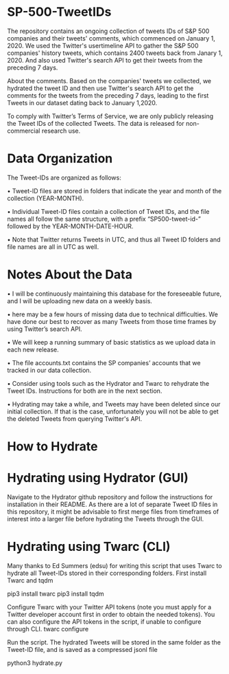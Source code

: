 # SP-500-TweetIDs
The repository contains an ongoing collection of tweets IDs of S&amp;P 500 companies and their tweets' comments, which commenced on January 1, 2020.
We used the Twitter's usertimeline API to gather the S&P 500 companies' history tweets, which contains 2400 tweets back from Janary 1, 2020. And also used Twitter's search API to get their tweets from the preceding 7 days. 

About the comments. Based on the companies' tweets we collected, we hydrated the tweet ID and then use Twitter's search API to get the comments for the tweets from the preceding 7 days, leading to the first Tweets in our dataset dating back to January 1,2020.

To comply with Twitter’s Terms of Service, we are only publicly releasing the Tweet IDs of the collected Tweets. The data is released for non-commercial research use.

# Data Organization
The Tweet-IDs are organized as follows:

•	Tweet-ID files are stored in folders that indicate the year and month of the collection (YEAR-MONTH).

•	Individual Tweet-ID files contain a collection of Tweet IDs, and the file names all follow the same structure, with a prefix “SP500-tweet-id-” followed by the YEAR-MONTH-DATE-HOUR.

•	Note that Twitter returns Tweets in UTC, and thus all Tweet ID folders and file names are all in UTC as well.

# Notes About the Data
•	I will be continuously maintaining this database for the foreseeable future, and I will be uploading new data on a weekly basis.

•	here may be a few hours of missing data due to technical difficulties. We have done our best to recover as many Tweets from those time frames by using Twitter’s search API.

•	We will keep a running summary of basic statistics as we upload data in each new release.

•	The file accounts.txt contains the SP companies’ accounts that we tracked in our data collection. 

•	Consider using tools such as the Hydrator and Twarc to rehydrate the Tweet IDs. Instructions for both are in the next section.

•	Hydrating may take a while, and Tweets may have been deleted since our initial collection. If that is the case, unfortunately you will not be able to get the deleted Tweets from querying Twitter's API. 

# How to Hydrate
# Hydrating using Hydrator (GUI)

Navigate to the Hydrator github repository and follow the instructions for installation in their README. As there are a lot of separate Tweet ID files in this repository, it might be advisable to first merge files from timeframes of interest into a larger file before hydrating the Tweets through the GUI. 

# Hydrating using Twarc (CLI)

Many thanks to Ed Summers (edsu) for writing this script that uses Twarc to hydrate all Tweet-IDs stored in their corresponding folders.
First install Twarc and tqdm

pip3 install twarc
pip3 install tqdm

Configure Twarc with your Twitter API tokens (note you must apply for a Twitter developer account first in order to obtain the needed tokens). You can also configure the API tokens in the script, if unable to configure through CLI.
twarc configure

Run the script. The hydrated Tweets will be stored in the same folder as the Tweet-ID file, and is saved as a compressed jsonl file

python3 hydrate.py

